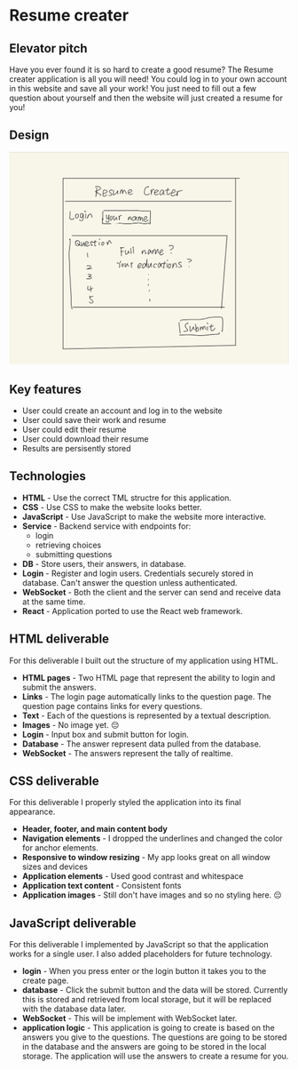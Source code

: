 # Resume creater

## Elevator pitch

Have you ever found it is so hard to create a good resume? The Resume creater application is all you will need! You could log in to your own account in this website and save all your work! You just need to fill out a few question about yourself and then the website will just created a resume for you!

## Design

![Resume creater diagram](Resume-frame.jpg)

## Key features

- User could create an account and log in to the website
- User could save their work and resume
- User could edit their resume
- User could download their resume
- Results are persisently stored

## Technologies

- **HTML** - Use the correct TML structre for this application.
- **CSS** - Use CSS to make the website looks better.
- **JavaScript** - Use JavaScript to make the website more interactive.
- **Service** - Backend service with endpoints for:
  - login
  - retrieving choices
  - submitting questions
- **DB** - Store users, their answers, in database.
- **Login** - Register and login users. Credentials securely stored in database. Can't answer the question unless authenticated.
- **WebSocket** - Both the client and the server can send and receive data at the same time.
- **React** - Application ported to use the React web framework.

## HTML deliverable

For this deliverable I built out the structure of my application using HTML.

- **HTML pages** - Two HTML page that represent the ability to login and submit the answers.
- **Links** - The login page automatically links to the question page. The question page contains links for every questions.
- **Text** - Each of the questions is represented by a textual description.
- **Images** - No image yet. 😔
- **Login** - Input box and submit button for login.
- **Database** - The answer represent data pulled from the database.
- **WebSocket** - The answers represent the tally of realtime.

## CSS deliverable

For this deliverable I properly styled the application into its final appearance.

- **Header, footer, and main content body**
- **Navigation elements** - I dropped the underlines and changed the color for anchor elements.
- **Responsive to window resizing** - My app looks great on all window sizes and devices
- **Application elements** - Used good contrast and whitespace
- **Application text content** - Consistent fonts
- **Application images** - Still don't have images and so no styling here. 😔

## JavaScript deliverable

For this deliverable I implemented by JavaScript so that the application works for a single user. I also added placeholders for future technology.

- **login** - When you press enter or the login button it takes you to the create page.
- **database** - Click the submit button and the data will be stored. Currently this is stored and retrieved from local storage, but it will be replaced with the database data later.
- **WebSocket** - This will be implement with WebSocket later.
- **application logic** - This application is going to create is based on the answers you give to the questions. The questions are going to be stored in the database and the answers are going to be stored in the local storage. The application will use the answers to create a resume for you.
